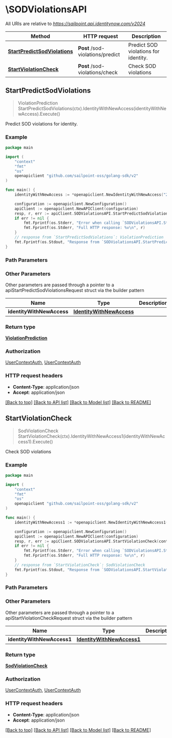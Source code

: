 # \SODViolationsAPI

All URIs are relative to *https://sailpoint.api.identitynow.com/v2024*

Method | HTTP request | Description
------------- | ------------- | -------------
[**StartPredictSodViolations**](SODViolationsAPI.md#StartPredictSodViolations) | **Post** /sod-violations/predict | Predict SOD violations for identity.
[**StartViolationCheck**](SODViolationsAPI.md#StartViolationCheck) | **Post** /sod-violations/check | Check SOD violations



## StartPredictSodViolations

> ViolationPrediction StartPredictSodViolations(ctx).IdentityWithNewAccess(identityWithNewAccess).Execute()

Predict SOD violations for identity.



### Example

```go
package main

import (
    "context"
    "fmt"
    "os"
    openapiclient "github.com/sailpoint-oss/golang-sdk/v2"
)

func main() {
    identityWithNewAccess := *openapiclient.NewIdentityWithNewAccess("2c91808568c529c60168cca6f90c1313", []openapiclient.IdentityWithNewAccessAccessRefsInner{*openapiclient.NewIdentityWithNewAccessAccessRefsInner()}) // IdentityWithNewAccess | 

    configuration := openapiclient.NewConfiguration()
    apiClient := openapiclient.NewAPIClient(configuration)
    resp, r, err := apiClient.SODViolationsAPI.StartPredictSodViolations(context.Background()).IdentityWithNewAccess(identityWithNewAccess).Execute()
    if err != nil {
        fmt.Fprintf(os.Stderr, "Error when calling `SODViolationsAPI.StartPredictSodViolations``: %v\n", err)
        fmt.Fprintf(os.Stderr, "Full HTTP response: %v\n", r)
    }
    // response from `StartPredictSodViolations`: ViolationPrediction
    fmt.Fprintf(os.Stdout, "Response from `SODViolationsAPI.StartPredictSodViolations`: %v\n", resp)
}
```

### Path Parameters



### Other Parameters

Other parameters are passed through a pointer to a apiStartPredictSodViolationsRequest struct via the builder pattern


Name | Type | Description  | Notes
------------- | ------------- | ------------- | -------------
 **identityWithNewAccess** | [**IdentityWithNewAccess**](IdentityWithNewAccess.md) |  | 

### Return type

[**ViolationPrediction**](ViolationPrediction.md)

### Authorization

[UserContextAuth](../README.md#UserContextAuth), [UserContextAuth](../README.md#UserContextAuth)

### HTTP request headers

- **Content-Type**: application/json
- **Accept**: application/json

[[Back to top]](#) [[Back to API list]](../README.md#documentation-for-api-endpoints)
[[Back to Model list]](../README.md#documentation-for-models)
[[Back to README]](../README.md)


## StartViolationCheck

> SodViolationCheck StartViolationCheck(ctx).IdentityWithNewAccess1(identityWithNewAccess1).Execute()

Check SOD violations



### Example

```go
package main

import (
    "context"
    "fmt"
    "os"
    openapiclient "github.com/sailpoint-oss/golang-sdk/v2"
)

func main() {
    identityWithNewAccess1 := *openapiclient.NewIdentityWithNewAccess1("2c91809050db617d0150e0bf3215385e", []openapiclient.EntitlementRef1{*openapiclient.NewEntitlementRef1()}) // IdentityWithNewAccess1 | 

    configuration := openapiclient.NewConfiguration()
    apiClient := openapiclient.NewAPIClient(configuration)
    resp, r, err := apiClient.SODViolationsAPI.StartViolationCheck(context.Background()).IdentityWithNewAccess1(identityWithNewAccess1).Execute()
    if err != nil {
        fmt.Fprintf(os.Stderr, "Error when calling `SODViolationsAPI.StartViolationCheck``: %v\n", err)
        fmt.Fprintf(os.Stderr, "Full HTTP response: %v\n", r)
    }
    // response from `StartViolationCheck`: SodViolationCheck
    fmt.Fprintf(os.Stdout, "Response from `SODViolationsAPI.StartViolationCheck`: %v\n", resp)
}
```

### Path Parameters



### Other Parameters

Other parameters are passed through a pointer to a apiStartViolationCheckRequest struct via the builder pattern


Name | Type | Description  | Notes
------------- | ------------- | ------------- | -------------
 **identityWithNewAccess1** | [**IdentityWithNewAccess1**](IdentityWithNewAccess1.md) |  | 

### Return type

[**SodViolationCheck**](SodViolationCheck.md)

### Authorization

[UserContextAuth](../README.md#UserContextAuth), [UserContextAuth](../README.md#UserContextAuth)

### HTTP request headers

- **Content-Type**: application/json
- **Accept**: application/json

[[Back to top]](#) [[Back to API list]](../README.md#documentation-for-api-endpoints)
[[Back to Model list]](../README.md#documentation-for-models)
[[Back to README]](../README.md)

